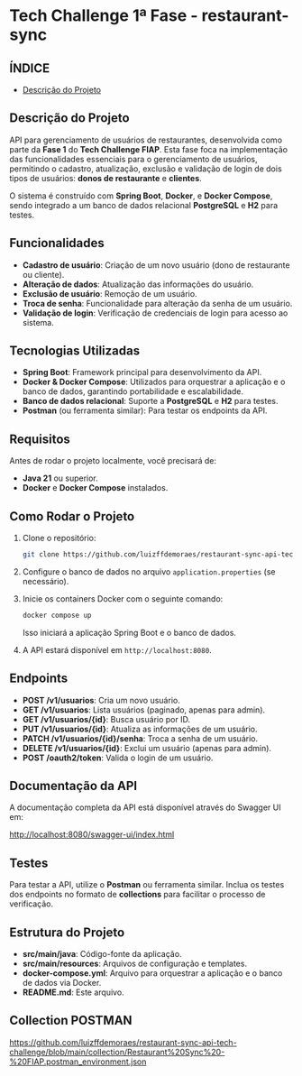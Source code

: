 #  Tech Challenge 1ª Fase - **restaurant-sync**

## ÍNDICE

* [Descrição do Projeto](#descricaoDoProjeto)

## Descrição do Projeto

API para gerenciamento de usuários de restaurantes, desenvolvida como parte da **Fase 1** do **Tech Challenge FIAP**. Esta fase foca na implementação das funcionalidades essenciais para o gerenciamento de usuários, permitindo o cadastro, atualização, exclusão e validação de login de dois tipos de usuários: **donos de restaurante** e **clientes**.

O sistema é construído com **Spring Boot**, **Docker**, e **Docker Compose**, sendo integrado a um banco de dados relacional **PostgreSQL** e **H2** para testes.

## Funcionalidades

- **Cadastro de usuário**: Criação de um novo usuário (dono de restaurante ou cliente).
- **Alteração de dados**: Atualização das informações do usuário.
- **Exclusão de usuário**: Remoção de um usuário.
- **Troca de senha**: Funcionalidade para alteração da senha de um usuário.
- **Validação de login**: Verificação de credenciais de login para acesso ao sistema.

## Tecnologias Utilizadas

- **Spring Boot**: Framework principal para desenvolvimento da API.
- **Docker & Docker Compose**: Utilizados para orquestrar a aplicação e o banco de dados, garantindo portabilidade e escalabilidade.
- **Banco de dados relacional**: Suporte a **PostgreSQL** e **H2** para testes.
- **Postman** (ou ferramenta similar): Para testar os endpoints da API.

## Requisitos

Antes de rodar o projeto localmente, você precisará de:

- **Java 21** ou superior.
- **Docker** e **Docker Compose** instalados.

## Como Rodar o Projeto

1. Clone o repositório:

    ```bash
    git clone https://github.com/luizffdemoraes/restaurant-sync-api-tech-challenge
    ```

2. Configure o banco de dados no arquivo `application.properties` (se necessário).

3. Inicie os containers Docker com o seguinte comando:

    ```bash
    docker compose up
    ```

    Isso iniciará a aplicação Spring Boot e o banco de dados.

4. A API estará disponível em `http://localhost:8080`.

## Endpoints

- **POST /v1/usuarios**: Cria um novo usuário.
- **GET /v1/usuarios**: Lista usuários (paginado, apenas para admin).
- **GET /v1/usuarios/{id}**: Busca usuário por ID.
- **PUT /v1/usuarios/{id}**: Atualiza as informações de um usuário.
- **PATCH /v1/usuarios/{id}/senha**: Troca a senha de um usuário.
- **DELETE /v1/usuarios/{id}**: Exclui um usuário (apenas para admin).
- **POST /oauth2/token**: Valida o login de um usuário.

## Documentação da API

A documentação completa da API está disponível através do Swagger UI em:

[http://localhost:8080/swagger-ui/index.html](http://localhost:8080/swagger-ui/index.html)

## Testes

Para testar a API, utilize o **Postman** ou ferramenta similar. Inclua os testes dos endpoints no formato de **collections** para facilitar o processo de verificação.

## Estrutura do Projeto

- **src/main/java**: Código-fonte da aplicação.
- **src/main/resources**: Arquivos de configuração e templates.
- **docker-compose.yml**: Arquivo para orquestrar a aplicação e o banco de dados via Docker.
- **README.md**: Este arquivo.

## Collection POSTMAN

https://github.com/luizffdemoraes/restaurant-sync-api-tech-challenge/blob/main/collection/Restaurant%20Sync%20-%20FIAP.postman_environment.json

